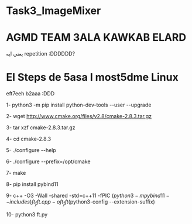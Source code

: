 # Task3_ImageMixer
# AGMD TEAM 3ALA KAWKAB ELARD 

يعني ايه repetition :DDDDDD?

# El Steps de 5asa l most5dme Linux 
eft7eeh b2aaa :DDD 


 1- python3 -m pip install python-dev-tools --user --upgrade

 2- wget http://www.cmake.org/files/v2.8/cmake-2.8.3.tar.gz

 3- tar xzf cmake-2.8.3.tar.gz

 4- cd cmake-2.8.3

 5- ./configure --help

 6- ./configure --prefix=/opt/cmake

 7- make

 8- pip install pybind11

 9- c++ -O3 -Wall -shared -std=c++11 -fPIC $(python3 -m pybind11 --includes) ft_fft.cpp -o ft_fft$(python3-config --extension-suffix)

 10- python3 ft.py

